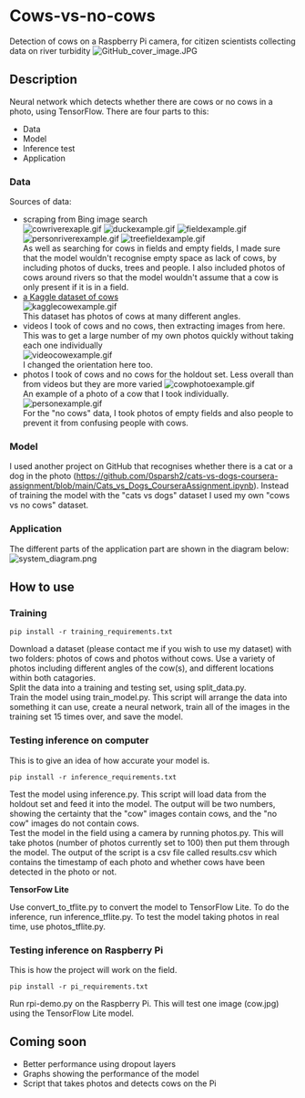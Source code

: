 # Cows-vs-no-cows  

Detection of cows on a Raspberry Pi camera, for citizen scientists collecting data on river turbidity
![GitHub_cover_image.JPG](./GitHub_cover_image.JPG)

## Description  
Neural network which detects whether there are cows or no cows in a photo, using TensorFlow. There are four parts to this:
* Data
* Model
* Inference test
* Application
### Data
Sources of data:
* scraping from Bing image search  
  ![cowriverexaple.gif](./cowriverexaple.gif)
  ![duckexample.gif](./duckexample.gif)
  ![fieldexample.gif](./fieldexample.gif)
  ![personriverexample.gif](./personriverexample.gif)
  ![treefieldexample.gif](./treefieldexample.gif)  
  As well as searching for cows in fields and empty fields, I made sure that the model wouldn't recognise empty space as lack of cows, by including photos of ducks, trees and people. I also included photos of cows around rivers so that the model wouldn't assume that a cow is only present if it is in a field.  
* [a Kaggle dataset of cows](https://www.kaggle.com/datasets/sadhliroomyprime/cattle-weight-detection-model-dataset-12k)  
  ![kagglecowexample.gif](./kagglecowexample.gif)  
  This dataset has photos of cows at many different angles.
* videos I took of cows and no cows, then extracting images from here. This was to get a large number of my own photos quickly without taking each one individually  
  ![videocowexample.gif](./videocowexample.gif)  
  I changed the orientation here too.  
* photos I took of cows and no cows for the holdout set. Less overall than from videos but they are more varied
  ![cowphotoexample.gif](./cowphotoexample.gif)  
  An example of a photo of a cow that I took individually.  
  ![personexample.gif](./personexample.gif)  
  For the "no cows" data, I took photos of empty fields and also people to prevent it from confusing people with cows.
### Model
I used another project on GitHub that recognises whether there is a cat or a dog in the photo (https://github.com/0sparsh2/cats-vs-dogs-coursera-assignment/blob/main/Cats_vs_Dogs_CourseraAssignment.ipynb). Instead of training the model with the "cats vs dogs" dataset I used my own "cows vs no cows" dataset.
### Application  
The different parts of the application part are shown in the diagram below:
![system_diagram.png](./system_diagram.png)

## How to use
### Training 
```
pip install -r training_requirements.txt
```
Download a dataset (please contact me if you wish to use my dataset) with two folders: photos of cows and photos without cows. Use a variety of photos including different angles of the cow(s), and different locations within both catagories.  
Split the data into a training and testing set, using split_data.py.  
Train the model using train_model.py. This script will arrange the data into something it can use, create a neural network, train all of the images in the training set 15 times over, and save the model.  
### Testing inference on computer
This is to give an idea of how accurate your model is.
```
pip install -r inference_requirements.txt
```
Test the model using inference.py. This script will load data from the holdout set and feed it into the model. The output will be two numbers, showing the certainty that the "cow" images contain cows, and the "no cow" images do not contain cows.  
Test the model in the field using a camera by running photos.py. This will take photos (number of photos currently set to 100) then put them through the model. The output of the script is a csv file called results.csv which contains the timestamp of each photo and whether cows have been detected in the photo or not.  

**TensorFow Lite**  

Use convert_to_tflite.py to convert the model to TensorFlow Lite. To do the inference, run inference_tflite.py. To test the model taking photos in real time, use photos_tflite.py.
### Testing inference on Raspberry Pi
This is how the project will work on the field.
```
pip install -r pi_requirements.txt
```
Run rpi-demo.py on the Raspberry Pi. This will test one image (cow.jpg) using the TensorFlow Lite model.

## Coming soon

* Better performance using dropout layers  
* Graphs showing the performance of the model  
* Script that takes photos and detects cows on the Pi
